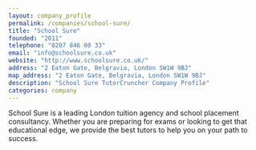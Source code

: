 ```yaml
---
layout: company_profile
permalink: /companies/school-sure/
title: "School Sure"
founded: "2011"
telephone: "0207 846 00 33"
email: "info@schoolsure.co.uk"
website: "http://www.schoolsure.co.uk/"
address: "2 Eaton Gate, Belgravia, London SW1W 9BJ"
map_address: "2 Eaton Gate, Belgravia, London SW1W 9BJ"
description: "School Sure TutorCruncher Company Profile"
categories: company
---
```

School Sure is a leading London tuition agency and school placement consultancy. Whether you are preparing for exams or looking to get that educational edge, we provide the best tutors to help you on your path to success.